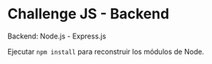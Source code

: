 # Challenge JS - Backend

Backend: Node.js - Express.js

Ejecutar ```npm install``` para reconstruir los módulos de Node.